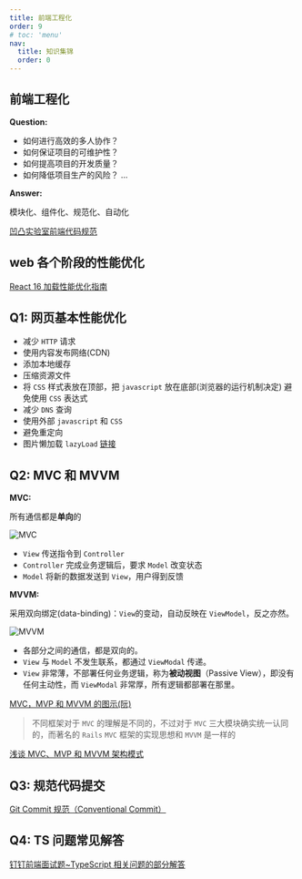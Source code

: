 ```yaml
---
title: 前端工程化
order: 9
# toc: 'menu'
nav:
  title: 知识集锦
  order: 0
---
```


## 前端工程化

**Question:**

- 如何进行高效的多人协作？
- 如何保证项目的可维护性？
- 如何提高项目的开发质量？
- 如何降低项目生产的风险？
  ...

**Answer:**

模块化、组件化、规范化、自动化

[凹凸实验室前端代码规范](https://guide.aotu.io/docs/index.html)

## web 各个阶段的性能优化

[React 16 加载性能优化指南](https://mp.weixin.qq.com/s/XSvhOF_N0VbuOKStwi0IYw)

## Q1: 网页基本性能优化

- 减少 `HTTP` 请求
- 使用内容发布网络(CDN)
- 添加本地缓存
- 压缩资源文件
- 将 `CSS` 样式表放在顶部，把 `javascript` 放在底部(浏览器的运行机制决定) 避免使用 `CSS` 表达式
- 减少 `DNS` 查询
- 使用外部 `javascript` 和 `CSS`
- 避免重定向
- 图片懒加载 `lazyLoad` [链接](https://q.shanyue.tech/fe/html/1.html)

## Q2: MVC 和 MVVM

**MVC:**

所有通信都是**单向**的

![MVC](http://www.ruanyifeng.com/blogimg/asset/2015/bg2015020105.png)

- `View` 传送指令到 `Controller`
- `Controller` 完成业务逻辑后，要求 `Model` 改变状态
- `Model` 将新的数据发送到 `View`，用户得到反馈

**MVVM:**

采用双向绑定(data-binding)：`View`的变动，自动反映在 `ViewModel`，反之亦然。

![MVVM](http://www.ruanyifeng.com/blogimg/asset/2015/bg2015020110.png)

- 各部分之间的通信，都是双向的。
- `View` 与 `Model` 不发生联系，都通过 `ViewModal` 传递。
- `View` 非常薄，不部署任何业务逻辑，称为**被动视图**（Passive View），即没有任何主动性，而 `ViewModal` 非常厚，所有逻辑都部署在那里。

[MVC，MVP 和 MVVM 的图示(阮)](http://www.ruanyifeng.com/blog/2015/02/mvcmvp_mvvm.html)

> 不同框架对于 `MVC` 的理解是不同的，不过对于 `MVC` 三大模块确实统一认同的，而著名的 `Rails` `MVC` 框架的实现思想和 `MVVM` 是一样的

[浅谈 MVC、MVP 和 MVVM 架构模式](https://draveness.me/mvx/)

## Q3: 规范代码提交

[Git Commit 规范（Conventional Commit）](https://juejin.cn/post/6985500205554597918)

## Q4: TS 问题常见解答

[钉钉前端面试题~TypeScript 相关问题的部分解答](https://juejin.cn/post/6988763249982308382)
